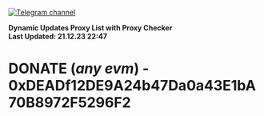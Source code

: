 [![Telegram channel](https://img.shields.io/endpoint?url=https://runkit.io/damiankrawczyk/telegram-badge/branches/master?url=https://t.me/n4z4v0d)](https://t.me/n4z4v0d) 

**Dynamic Updates Proxy List with Proxy Checker**  
**Last Updated: 21.12.23 22:47**

# DONATE (_any evm_) - 0xDEADf12DE9A24b47Da0a43E1bA70B8972F5296F2
